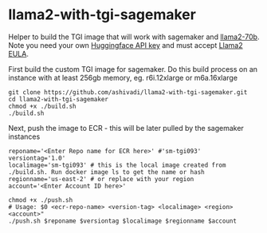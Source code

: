 # llama2-with-tgi-sagemaker
Helper to build the TGI image that will work with sagemaker and [llama2-70b](https://huggingface.co/meta-llama/Llama-2-70b-chat-hf). Note you need your own [Huggingface API key](https://huggingface.co/settings/keys) and must accept [Llama2 EULA](https://ai.meta.com/resources/models-and-libraries/llama-downloads/).

First build the custom TGI image for sagemaker. Do this build process on an instance with at least 256gb memory, eg. r6i.12xlarge or m6a.16xlarge
```
git clone https://github.com/ashivadi/llama2-with-tgi-sagemaker.git
cd llama2-with-tgi-sagemaker
chmod +x ./build.sh
./build.sh
```

Next, push the image to ECR - this will be later pulled by the sagemaker instances

```
reponame='<Enter Repo name for ECR here>' #'sm-tgi093'
versiontag='1.0'
localimage='sm-tgi093' # this is the local image created from ./build.sh. Run docker image ls to get the name or hash
regionname='us-east-2' # or replace with your region
account='<Enter Account ID here>'
```

```
chmod +x ./push.sh
# Usage: $0 <ecr-repo-name> <version-tag> <localimage> <region> <account>"
./push.sh $reponame $versiontag $localimage $regionname $account
```